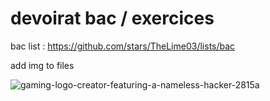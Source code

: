 # devoirat bac / exercices 

bac list  : https://github.com/stars/TheLime03/lists/bac


add img to files

![gaming-logo-creator-featuring-a-nameless-hacker-2815a](https://user-images.githubusercontent.com/47940043/205350292-50a5e193-f72e-468e-a332-7abf4b687d5f.png)
